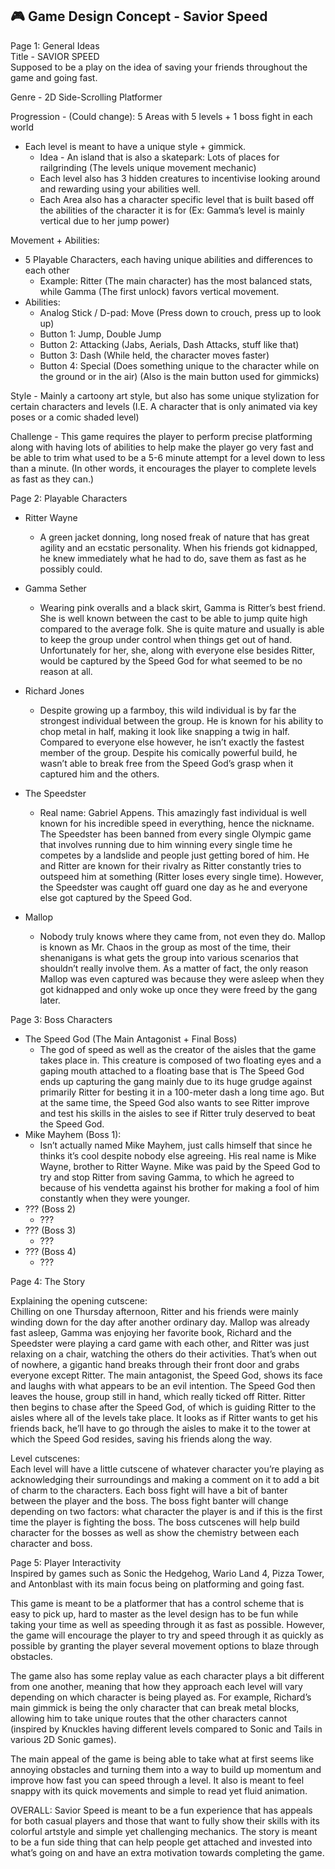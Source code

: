 ## 🎮 Game Design Concept \- Savior Speed

Page 1: General Ideas  
Title \- SAVIOR SPEED  
	Supposed to be a play on the idea of saving your friends throughout the game and going fast.

Genre \- 2D Side-Scrolling Platformer

Progression \- (Could change): 5 Areas with 5 levels \+ 1 boss fight in each world

* Each level is meant to have a unique style \+ gimmick.  
  * Idea \- An island that is also a skatepark: Lots of places for railgrinding (The levels unique movement mechanic)  
  * Each level also has 3 hidden creatures to incentivise looking around and rewarding using your abilities well.  
  * Each Area also has a character specific level that is built based off the abilities of the character it is for (Ex: Gamma’s level is mainly vertical due to her jump power)

Movement \+ Abilities:

* 5 Playable Characters, each having unique abilities and differences to each other  
  * Example: Ritter (The main character) has the most balanced stats, while Gamma (The first unlock) favors vertical movement.  
* Abilities:  
  * Analog Stick / D-pad: Move (Press down to crouch, press up to look up)  
  * Button 1: Jump, Double Jump  
  * Button 2: Attacking (Jabs, Aerials, Dash Attacks, stuff like that)  
  * Button 3: Dash (While held, the character moves faster)  
  * Button 4: Special (Does something unique to the character while on the ground or in the air) (Also is the main button used for gimmicks)

Style \- Mainly a cartoony art style, but also has some unique stylization for certain characters and levels (I.E. A character that is only animated via key poses or a comic shaded level)

Challenge \- This game requires the player to perform precise platforming along with having lots of abilities to help make the player go very fast and be able to trim what used to be a 5-6 minute attempt for a level down to less than a minute. (In other words, it encourages the player to complete levels as fast as they can.)

Page 2: Playable Characters

* Ritter Wayne  
  * A green jacket donning, long nosed freak of nature that has great agility and an ecstatic personality. When his friends got kidnapped, he knew immediately what he had to do, save them as fast as he possibly could.

* Gamma Sether  
  * Wearing pink overalls and a black skirt, Gamma is Ritter’s best friend. She is well known between the cast to be able to jump quite high compared to the average folk. She is quite mature and usually is able to keep the group under control when things get out of hand. Unfortunately for her, she, along with everyone else besides Ritter, would be captured by the Speed God for what seemed to be no reason at all.

* Richard Jones
  * Despite growing up a farmboy, this wild individual is by far the strongest individual between the group. He is known for his ability to chop metal in half, making it look like snapping a twig in half. Compared to everyone else however, he isn’t exactly the fastest member of the group. Despite his comically powerful build, he wasn’t able to break free from the Speed God’s grasp when it captured him and the others.

* The Speedster  
  * Real name: Gabriel Appens. This amazingly fast individual is well known for his incredible speed in everything, hence the nickname. The Speedster has been banned from every single Olympic game that involves running due to him winning every single time he competes by a landslide and people just getting bored of him. He and Ritter are known for their rivalry as Ritter constantly tries to outspeed him at something (Ritter loses every single time). However, the Speedster was caught off guard one day as he and everyone else got captured by the Speed God.

 

* Mallop  
  * Nobody truly knows where they came from, not even they do. Mallop is known as Mr. Chaos in the group as most of the time, their shenanigans is what gets the group into various scenarios that shouldn’t really involve them. As a matter of fact, the only reason Mallop was even captured was because they were asleep when they got kidnapped and only woke up once they were freed by the gang later.

Page 3: Boss Characters

* The Speed God (The Main Antagonist \+ Final Boss)   
  * The god of speed as well as the creator of the aisles that the game takes place in. This creature is composed of two floating eyes and a gaping mouth attached to a floating base that is  The Speed God ends up capturing the gang mainly due to its huge grudge against primarily Ritter for besting it in a 100-meter dash a long time ago. But at the same time, the Speed God also wants to see Ritter improve and test his skills in the aisles to see if Ritter truly deserved to beat the Speed God.  
* Mike Mayhem (Boss 1):  
  * Isn’t actually named Mike Mayhem, just calls himself that since he thinks it’s cool despite nobody else agreeing. His real name is Mike Wayne, brother to Ritter Wayne. Mike was paid by the Speed God to try and stop Ritter from saving Gamma, to which he agreed to because of his vendetta against his brother for making a fool of him constantly when they were younger.  
* ??? (Boss 2\)  
  * ???  
* ??? (Boss 3\)  
  * ???  
* ??? (Boss 4\)  
  * ???

Page 4: The Story

Explaining the opening cutscene:  
	Chilling on one Thursday afternoon, Ritter and his friends were mainly winding down for the day after another ordinary day. Mallop was already fast asleep, Gamma was enjoying her favorite book, Richard and the Speedster were playing a card game with each other, and Ritter was just relaxing on a chair, watching the others do their activities. That’s when out of nowhere, a gigantic hand breaks through their front door and grabs everyone except Ritter. The main antagonist, the Speed God, shows its face and laughs with what appears to be an evil intention. The Speed God then leaves the house, group still in hand, which really ticked off Ritter. Ritter then begins to chase after the Speed God, of which is guiding Ritter to the aisles where all of the levels take place. It looks as if Ritter wants to get his friends back, he’ll have to go through the aisles to make it to the tower at which the Speed God resides, saving his friends along the way.

Level cutscenes:  
	Each level will have a little cutscene of whatever character you’re playing as acknowledging their surroundings and making a comment on it to add a bit of charm to the characters. Each boss fight will have a bit of banter between the player and the boss. The boss fight banter will change depending on two factors: what character the player is and if this is the first time the player is fighting the boss. The boss cutscenes will help build character for the bosses as well as show the chemistry between each character and boss.

Page 5: Player Interactivity  
Inspired by games such as Sonic the Hedgehog, Wario Land 4, Pizza Tower, and Antonblast with its main focus being on platforming and going fast.

This game is meant to be a platformer that has a control scheme that is easy to pick up, hard to master as the level design has to be fun while taking your time as well as speeding through it as fast as possible. However, the game will encourage the player to try and speed through it as quickly as possible by granting the player several movement options to blaze through obstacles.

The game also has some replay value as each character plays a bit different from one another, meaning that how they approach each level will vary depending on which character is being played as. For example, Richard’s main gimmick is being the only character that can break metal blocks, allowing him to take unique routes that the other characters cannot (inspired by Knuckles having different levels compared to Sonic and Tails in various 2D Sonic games).

The main appeal of the game is being able to take what at first seems like annoying obstacles and turning them into a way to build up momentum and improve how fast you can speed through a level. It also is meant to feel snappy with its quick movements and simple to read yet fluid animation.

OVERALL: Savior Speed is meant to be a fun experience that has appeals for both casual players and those that want to fully show their skills with its colorful artstyle and simple yet challenging mechanics. The story is meant to be a fun side thing that can help people get attached and invested into what’s going on and have an extra motivation towards completing the game.